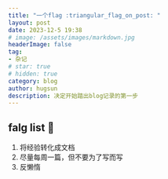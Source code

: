```yaml
---
title: "一个flag :triangular_flag_on_post: "
layout: post
date: 2023-12-5 19:38
# image: /assets/images/markdown.jpg
headerImage: false
tag:
- 杂记
# star: true
# hidden: true
category: blog
author: hugsun
description: 决定开始踏出blog记录的第一步
---
```


## falg list :triangular_flag_on_post: 

1. 将经验转化成文档
2. 尽量每周一篇，但不要为了写而写
3. 反懒惰